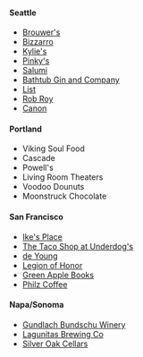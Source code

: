 #### Seattle
+ [Brouwer's](http://www.yelp.com/biz/brouwers-cafe-seattle)
+ [Bizzarro](http://www.yelp.com/biz/bizzarro-italian-caf%C3%A9-seattle-2)
+ [Kylie's](http://www.yelp.com/biz/kylies-chicago-pizza-seattle)
+ [Pinky's](http://www.yelp.com/biz/pinkys-kitchen-seattle)
+ [Salumi](http://www.yelp.com/biz/salumi-artisan-cured-meats-seattle-2)
+ [Bathtub Gin and Company]()
+ [List]()
+ [Rob Roy]()
+ [Canon]()

#### Portland
+ Viking Soul Food
+ Cascade
+ Powell's
+ Living Room Theaters
+ Voodoo Dounuts
+ Moonstruck Chocolate

#### San Francisco
+ [Ike's Place](http://www.yelp.com/biz/ikes-place-san-francisco)
+ [The Taco Shop at Underdog's](http://www.yelp.com/biz/the-taco-shop-at-underdogs-san-francisco-2)
+ [de Young](http://www.yelp.com/biz/de-young-san-francisco)
+ [Legion of Honor](http://www.yelp.com/biz/legion-of-honor-san-francisco)
+ [Green Apple Books](http://www.yelp.com/biz/green-apple-books-san-francisco)
+ [Philz Coffee](http://www.yelp.com/biz/philz-coffee-san-francisco-6)

#### Napa/Sonoma
+ [Gundlach Bundschu Winery](http://www.yelp.com/biz/gundlach-bundschu-winery-sonoma)
+ [Lagunitas Brewing Co](http://www.yelp.com/biz/lagunitas-brewing-co-petaluma)
+ [Silver Oak Cellars](http://www.yelp.com/biz/silver-oak-cellars-oakville#query:silver%20oak%20winery)
